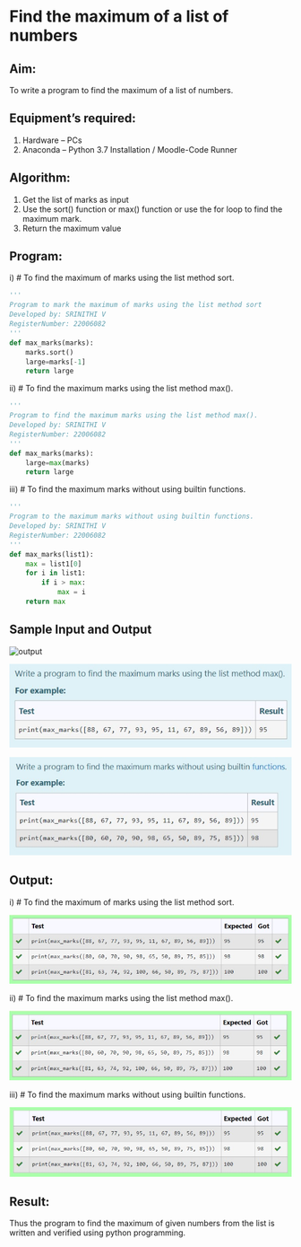 # Find the maximum of a list of numbers
## Aim:
To write a program to find the maximum of a list of numbers.
## Equipment’s required:
1.	Hardware – PCs
2.	Anaconda – Python 3.7 Installation / Moodle-Code Runner
## Algorithm:
1.	Get the list of marks as input
2.	Use the sort() function or max() function or use the for loop to find the maximum mark.
3.	Return the maximum value
## Program:

i)	# To find the maximum of marks using the list method sort.

```Python
''' 
Program to mark the maximum of marks using the list method sort
Developed by: SRINITHI V
RegisterNumber: 22006082 
'''
def max_marks(marks):
    marks.sort()
    large=marks[-1]
    return large
```

ii)	# To find the maximum marks using the list method max().

```Python
''' 
Program to find the maximum marks using the list method max().
Developed by: SRINITHI V 
RegisterNumber: 22006082
'''
def max_marks(marks):
    large=max(marks)
    return large
```

iii) # To find the maximum marks without using builtin functions.

```Python
''' 
Program to the maximum marks without using builtin functions.
Developed by: SRINITHI V
RegisterNumber: 22006082
'''
def max_marks(list1):
    max = list1[0]
    for i in list1:
        if i > max:
            max = i
    return max     
```

## Sample Input and Output

![output](./img/max_marks1.jpg) 

![ouput](./q2.jpg)

![output](./q3.jpg)

## Output:

i)	# To find the maximum of marks using the list method sort.

![](./o1.jpg)

ii)	# To find the maximum marks using the list method max().

![](./02.jpg)

iii) # To find the maximum marks without using builtin functions.

![](./o3.jpg)

## Result:
Thus the program to find the maximum of given numbers from the list is written and verified using python programming.